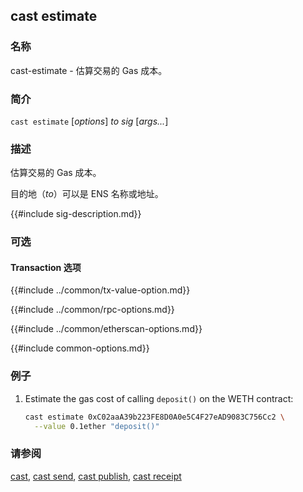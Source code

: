 ## cast estimate

### 名称

cast-estimate - 估算交易的 Gas 成本。

### 简介

``cast estimate`` [*options*] *to* *sig* [*args...*]

### 描述

估算交易的 Gas 成本。

目的地（*to*）可以是 ENS 名称或地址。

{{#include sig-description.md}}

### 可选

#### Transaction 选项

{{#include ../common/tx-value-option.md}}

{{#include ../common/rpc-options.md}}

{{#include ../common/etherscan-options.md}}

{{#include common-options.md}}

### 例子

1. Estimate the gas cost of calling `deposit()` on the WETH contract:
    ```sh
    cast estimate 0xC02aaA39b223FE8D0A0e5C4F27eAD9083C756Cc2 \
      --value 0.1ether "deposit()"
    ```

### 请参阅

[cast](./cast.md), [cast send](./cast-send.md), [cast publish](./cast-publish.md), [cast receipt](./cast-receipt.md)

